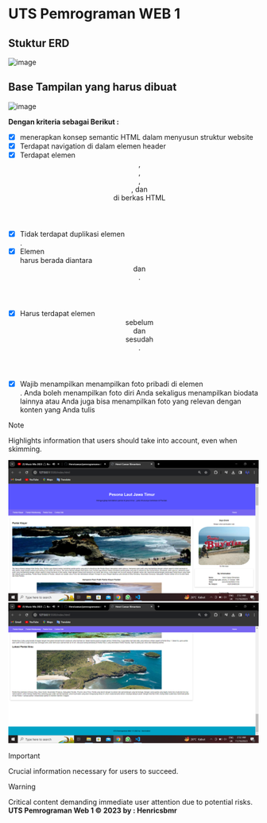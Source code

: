 # **UTS Pemrograman WEB 1**
## Stuktur ERD
![image](https://github.com/Henricaesar/pemrogramanweb1/assets/115932176/332d384a-d01b-4ede-a7cc-1b996927998a)

## Base Tampilan yang harus dibuat
![image](https://github.com/Henricaesar/pemrogramanweb1/assets/115932176/5bae00f0-b5ed-4ab3-ba74-1ea9c8ba6b8b)

**Dengan kriteria sebagai Berikut :**

- [x] menerapkan konsep semantic HTML dalam menyusun struktur website
- [x] Terdapat navigation di dalam elemen header
- [x] Terdapat elemen <header>, <footer>, <main>, <article>, dan <aside> di berkas HTML 
- [x] Tidak terdapat duplikasi elemen <main>.
- [x] Elemen <main> harus berada diantara <header> dan <footer>.
- [x] Harus terdapat elemen <header> sebelum <main> dan <footer> sesudah <main>.
- [x] Wajib menampilkan menampilkan foto pribadi di elemen <aside>. Anda boleh menampilkan foto diri Anda sekaligus menampilkan       biodata lainnya atau Anda juga bisa menampilkan foto yang relevan dengan konten yang Anda tulis

> [!NOTE]
> Highlights information that users should take into account, even when skimming.

![image](assets/Screenshot%20(32).png)
![image](assets/Screenshot%20(33).png)

> [!IMPORTANT]
> Crucial information necessary for users to succeed.

> [!WARNING]
> Critical content demanding immediate user attention due to potential risks.
**UTS Pemrograman Web 1 © 2023 by : Henricsbmr**
